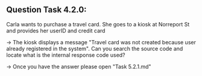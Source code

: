 Question Task 4.2.0:
--------------------

Carla wants to purchase a travel card. 
She goes to a kiosk at Norreport St and provides her userID and credit card

-> The kiosk displays a message "Travel card was not created because 
	user already registered in the system". 
	Can you search the source code and locate what is the internal 
	response code used?  

-> Once you have the answer please open "Task 5.2.1.md"